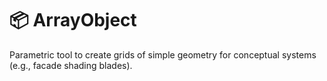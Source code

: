 # 📦 ArrayObject

Parametric tool to create grids of simple geometry for conceptual systems (e.g., facade shading blades).

